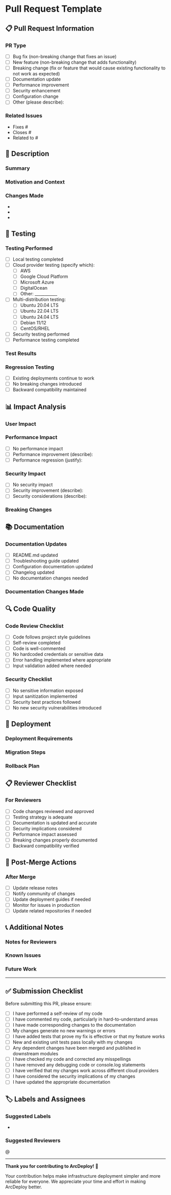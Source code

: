 # Pull Request Template

## 📋 Pull Request Information

### PR Type
<!-- Mark the type of change this PR introduces -->
- [ ] Bug fix (non-breaking change that fixes an issue)
- [ ] New feature (non-breaking change that adds functionality)
- [ ] Breaking change (fix or feature that would cause existing functionality to not work as expected)
- [ ] Documentation update
- [ ] Performance improvement
- [ ] Security enhancement
- [ ] Configuration change
- [ ] Other (please describe):

### Related Issues
<!-- Link to related issues using keywords like "fixes", "closes", "resolves" -->
- Fixes #
- Closes #
- Related to #

## 🎯 Description

### Summary
<!-- Provide a clear and concise description of what this PR does -->


### Motivation and Context
<!-- Why is this change required? What problem does it solve? -->


### Changes Made
<!-- List the specific changes made in this PR -->
- 
- 
- 

## 🧪 Testing

### Testing Performed
<!-- Describe the testing you've performed -->
- [ ] Local testing completed
- [ ] Cloud provider testing (specify which):
  - [ ] AWS
  - [ ] Google Cloud Platform
  - [ ] Microsoft Azure
  - [ ] DigitalOcean
  - [ ] Other: ___________
- [ ] Multi-distribution testing:
  - [ ] Ubuntu 20.04 LTS
  - [ ] Ubuntu 22.04 LTS
  - [ ] Ubuntu 24.04 LTS
  - [ ] Debian 11/12
  - [ ] CentOS/RHEL
- [ ] Security testing performed
- [ ] Performance testing completed

### Test Results
<!-- Provide details about test results -->


### Regression Testing
<!-- Confirm that existing functionality still works -->
- [ ] Existing deployments continue to work
- [ ] No breaking changes introduced
- [ ] Backward compatibility maintained

## 📊 Impact Analysis

### User Impact
<!-- How does this change affect end users? -->


### Performance Impact
<!-- Does this change affect performance? -->
- [ ] No performance impact
- [ ] Performance improvement (describe):
- [ ] Performance regression (justify):

### Security Impact
<!-- Does this change affect security? -->
- [ ] No security impact
- [ ] Security improvement (describe):
- [ ] Security considerations (describe):

### Breaking Changes
<!-- List any breaking changes and migration steps -->


## 📚 Documentation

### Documentation Updates
- [ ] README.md updated
- [ ] Troubleshooting guide updated
- [ ] Configuration documentation updated
- [ ] Changelog updated
- [ ] No documentation changes needed

### Documentation Changes Made
<!-- List specific documentation changes -->


## 🔍 Code Quality

### Code Review Checklist
- [ ] Code follows project style guidelines
- [ ] Self-review completed
- [ ] Code is well-commented
- [ ] No hardcoded credentials or sensitive data
- [ ] Error handling implemented where appropriate
- [ ] Input validation added where needed

### Security Checklist
- [ ] No sensitive information exposed
- [ ] Input sanitization implemented
- [ ] Security best practices followed
- [ ] No new security vulnerabilities introduced

## 🚀 Deployment

### Deployment Requirements
<!-- Any special deployment requirements or considerations -->


### Migration Steps
<!-- If applicable, provide migration steps for existing deployments -->


### Rollback Plan
<!-- Describe how to rollback this change if needed -->


## 📋 Reviewer Checklist

### For Reviewers
- [ ] Code changes reviewed and approved
- [ ] Testing strategy is adequate
- [ ] Documentation is updated and accurate
- [ ] Security implications considered
- [ ] Performance impact assessed
- [ ] Breaking changes properly documented
- [ ] Backward compatibility verified

## 🎯 Post-Merge Actions

### After Merge
- [ ] Update release notes
- [ ] Notify community of changes
- [ ] Update deployment guides if needed
- [ ] Monitor for issues in production
- [ ] Update related repositories if needed

## 📞 Additional Notes

### Notes for Reviewers
<!-- Any specific areas you'd like reviewers to focus on -->


### Known Issues
<!-- Any known issues or limitations with this PR -->


### Future Work
<!-- Any follow-up work planned -->


---

## ✅ Submission Checklist

Before submitting this PR, please ensure:

- [ ] I have performed a self-review of my code
- [ ] I have commented my code, particularly in hard-to-understand areas
- [ ] I have made corresponding changes to the documentation
- [ ] My changes generate no new warnings or errors
- [ ] I have added tests that prove my fix is effective or that my feature works
- [ ] New and existing unit tests pass locally with my changes
- [ ] Any dependent changes have been merged and published in downstream modules
- [ ] I have checked my code and corrected any misspellings
- [ ] I have removed any debugging code or console.log statements
- [ ] I have verified that my changes work across different cloud providers
- [ ] I have considered the security implications of my changes
- [ ] I have updated the appropriate documentation

## 🏷️ Labels and Assignees

<!-- The following will be handled by maintainers -->
### Suggested Labels
<!-- Suggest appropriate labels for this PR -->
- 

### Suggested Reviewers
<!-- Tag specific reviewers if needed -->
@

---

**Thank you for contributing to ArcDeploy!** 🎉

Your contribution helps make infrastructure deployment simpler and more reliable for everyone. We appreciate your time and effort in making ArcDeploy better.